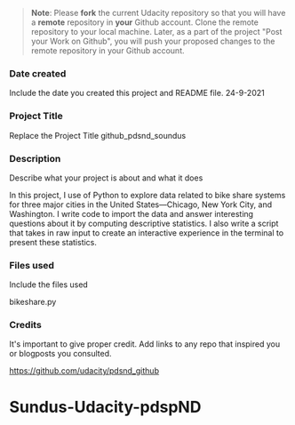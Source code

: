 >**Note**: Please **fork** the current Udacity repository so that you will have a **remote** repository in **your** Github account. Clone the remote repository to your local machine. Later, as a part of the project "Post your Work on Github", you will push your proposed changes to the remote repository in your Github account.

### Date created
Include the date you created this project and README file.
24-9-2021
### Project Title
Replace the Project Title
github_pdsnd_soundus
### Description
Describe what your project is about and what it does

In this project, I use of Python to explore data related to bike share systems for three major cities in the United States—Chicago, New York City, and Washington. I write code to import the data and answer interesting questions about it by computing descriptive statistics. I also write a script that takes in raw input to create an interactive experience in the terminal to present these statistics.


### Files used
Include the files used

bikeshare.py

### Credits
It's important to give proper credit. Add links to any repo that inspired you or blogposts you consulted.

https://github.com/udacity/pdsnd_github

# Sundus-Udacity-pdspND
